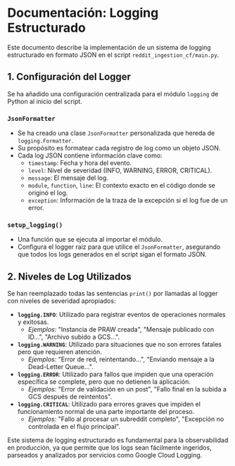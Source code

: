 # Documentación: Logging Estructurado

Este documento describe la implementación de un sistema de logging estructurado en formato JSON en el script `reddit_ingestion_cf/main.py`.

## 1. Configuración del Logger

Se ha añadido una configuración centralizada para el módulo `logging` de Python al inicio del script.

### `JsonFormatter`
- Se ha creado una clase `JsonFormatter` personalizada que hereda de `logging.Formatter`.
- Su propósito es formatear cada registro de log como un objeto JSON.
- Cada log JSON contiene información clave como:
  - `timestamp`: Fecha y hora del evento.
  - `level`: Nivel de severidad (INFO, WARNING, ERROR, CRITICAL).
  - `message`: El mensaje del log.
  - `module`, `function`, `line`: El contexto exacto en el código donde se originó el log.
  - `exception`: Información de la traza de la excepción si el log fue de un error.

### `setup_logging()`
- Una función que se ejecuta al importar el módulo.
- Configura el logger raíz para que utilice el `JsonFormatter`, asegurando que todos los logs generados en el script sigan el formato JSON.

## 2. Niveles de Log Utilizados

Se han reemplazado todas las sentencias `print()` por llamadas al logger con niveles de severidad apropiados:

- **`logging.INFO`**: Utilizado para registrar eventos de operaciones normales y exitosas.
  - *Ejemplos:* "Instancia de PRAW creada", "Mensaje publicado con ID...", "Archivo subido a GCS...".
- **`logging.WARNING`**: Utilizado para situaciones que no son errores fatales pero que requieren atención.
  - *Ejemplos:* "Error de red, reintentando...", "Enviando mensaje a la Dead-Letter Queue...".
- **`logging.ERROR`**: Utilizado para fallos que impiden que una operación específica se complete, pero que no detienen la aplicación.
  - *Ejemplos:* "Error de validación en un post", "Fallo final en la subida a GCS después de reintentos".
- **`logging.CRITICAL`**: Utilizado para errores graves que impiden el funcionamiento normal de una parte importante del proceso.
  - *Ejemplos:* "Fallo al procesar un subreddit completo", "Excepción no controlada en el flujo principal".

Este sistema de logging estructurado es fundamental para la observabilidad en producción, ya que permite que los logs sean fácilmente ingeridos, parseados y analizados por servicios como Google Cloud Logging.